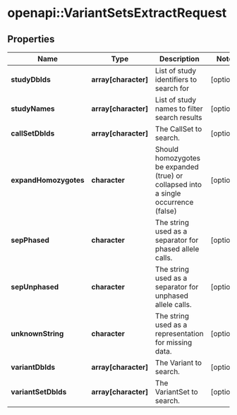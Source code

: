 # openapi::VariantSetsExtractRequest

## Properties
Name | Type | Description | Notes
------------ | ------------- | ------------- | -------------
**studyDbIds** | **array[character]** | List of study identifiers to search for | [optional] 
**studyNames** | **array[character]** | List of study names to filter search results | [optional] 
**callSetDbIds** | **array[character]** | The CallSet to search. | [optional] 
**expandHomozygotes** | **character** | Should homozygotes be expanded (true) or collapsed into a single occurrence (false) | [optional] 
**sepPhased** | **character** | The string used as a separator for phased allele calls. | [optional] 
**sepUnphased** | **character** | The string used as a separator for unphased allele calls. | [optional] 
**unknownString** | **character** | The string used as a representation for missing data. | [optional] 
**variantDbIds** | **array[character]** | The Variant to search. | [optional] 
**variantSetDbIds** | **array[character]** | The VariantSet to search. | [optional] 



